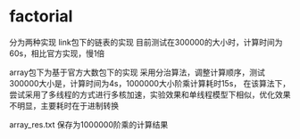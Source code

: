 # factorial

分为两种实现
link包下的链表的实现
目前测试在300000的大小时，计算时间为60s，相比官方实现，慢1倍

array包下为基于官方大数包下的实现
采用分治算法，调整计算顺序，测试300000大小是，计算时间为4s，1000000大小阶乘计算耗时15s，
在该算法下，尝试采用了多线程的方式进行多核加速，实验效果和单线程模型下相似，优化效果不明显，主要耗时在于进制转换

array_res.txt 保存为1000000阶乘的计算结果 
